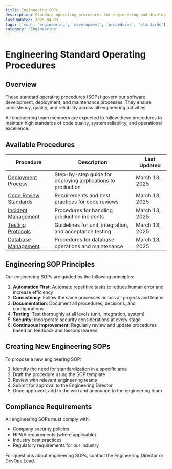 ```yaml
---
title: Engineering SOPs
description: Standard operating procedures for engineering and development teams
lastUpdated: 2025-04-03
tags: ['sop', 'engineering', 'development', 'procedures', 'standards']
category: 'Engineering'
---
```


# Engineering Standard Operating Procedures

## Overview

These standard operating procedures (SOPs) govern our software development, deployment, and maintenance processes. They ensure consistency, quality, and reliability across all engineering activities.

All engineering team members are expected to follow these procedures to maintain high standards of code quality, system reliability, and operational excellence.

## Available Procedures

| Procedure | Description | Last Updated |
|-----------|-------------|--------------|
| [Deployment Process](/wiki/sop/engineering/deployment) | Step-by-step guide for deploying applications to production | March 13, 2025 |
| [Code Review Standards](/wiki/sop/engineering/code-review) | Requirements and best practices for code reviews | March 13, 2025 |
| [Incident Management](/wiki/sop/engineering/incident-management) | Procedures for handling production incidents | March 13, 2025 |
| [Testing Protocols](/wiki/sop/engineering/testing-protocols) | Guidelines for unit, integration, and acceptance testing | March 13, 2025 |
| [Database Management](/wiki/sop/engineering/database-management) | Procedures for database operations and maintenance | March 13, 2025 |

## Engineering SOP Principles

Our engineering SOPs are guided by the following principles:

1. **Automation First**: Automate repetitive tasks to reduce human error and increase efficiency
2. **Consistency**: Follow the same processes across all projects and teams
3. **Documentation**: Document all procedures, decisions, and configurations
4. **Testing**: Test thoroughly at all levels (unit, integration, system)
5. **Security**: Incorporate security considerations at every stage
6. **Continuous Improvement**: Regularly review and update procedures based on feedback and lessons learned

## Creating New Engineering SOPs

To propose a new engineering SOP:

1. Identify the need for standardization in a specific area
2. Draft the procedure using the SOP template
3. Review with relevant engineering teams
4. Submit for approval to the Engineering Director
5. Once approved, add to the wiki and announce to the engineering team

## Compliance Requirements

All engineering SOPs must comply with:

- Company security policies
- HIPAA requirements (where applicable)
- Industry best practices
- Regulatory requirements for our industry

For questions about engineering SOPs, contact the Engineering Director or DevOps Lead.
